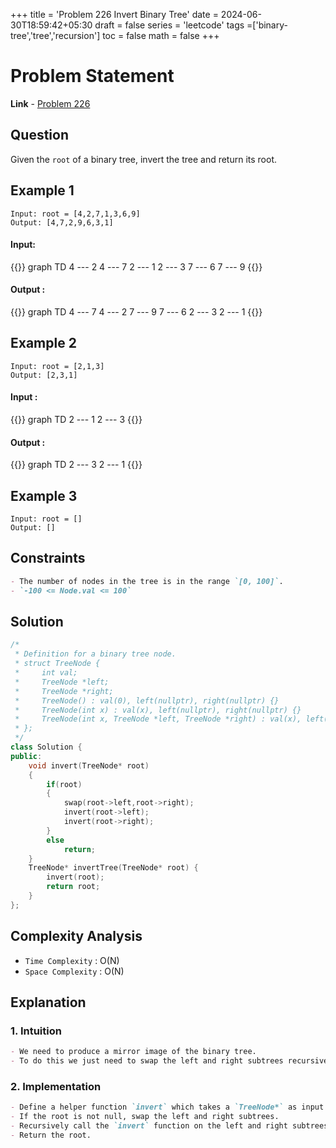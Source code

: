 +++
title = 'Problem 226 Invert Binary Tree'
date = 2024-06-30T18:59:42+05:30
draft = false
series = 'leetcode'
tags =['binary-tree','tree','recursion']
toc = false
math = false
+++

# Problem Statement

**Link** - [Problem 226](https://leetcode.com/problems/invert-binary-tree/description/)

## Question

Given the `root` of a binary tree, invert the tree and return its root.

## Example 1

```
Input: root = [4,2,7,1,3,6,9]
Output: [4,7,2,9,6,3,1]
```

#### Input:

{{<mermaid>}}
graph TD
4 --- 2
4 --- 7
2 --- 1
2 --- 3
7 --- 6
7 --- 9
{{</mermaid>}}

#### Output :

{{<mermaid>}}
graph TD
4 --- 7
4 --- 2
7 --- 9
7 --- 6
2 --- 3
2 --- 1
{{</mermaid>}}

## Example 2

```
Input: root = [2,1,3]
Output: [2,3,1]
```

#### Input :

{{<mermaid>}}
graph TD
2 --- 1
2 --- 3
{{</mermaid>}}

#### Output :

{{<mermaid>}}
graph TD
2 --- 3
2 --- 1
{{</mermaid>}}

## Example 3

```
Input: root = []
Output: []
```

## Constraints

```markdown
- The number of nodes in the tree is in the range `[0, 100]`.
- `-100 <= Node.val <= 100`
```

## Solution

```cpp
/*
 * Definition for a binary tree node.
 * struct TreeNode {
 *     int val;
 *     TreeNode *left;
 *     TreeNode *right;
 *     TreeNode() : val(0), left(nullptr), right(nullptr) {}
 *     TreeNode(int x) : val(x), left(nullptr), right(nullptr) {}
 *     TreeNode(int x, TreeNode *left, TreeNode *right) : val(x), left(left), right(right) {}
 * };
 */
class Solution {
public:
    void invert(TreeNode* root)
    {
        if(root)
        {
            swap(root->left,root->right);
            invert(root->left);
            invert(root->right);
        }
        else
            return;
    }
    TreeNode* invertTree(TreeNode* root) {
        invert(root);
        return root;
    }
};
```

## Complexity Analysis

- `Time Complexity` : O(N)
- `Space Complexity` : O(N)

## Explanation

### 1. Intuition

```markdown
- We need to produce a mirror image of the binary tree.
- To do this we just need to swap the left and right subtrees recursively.
```

### 2. Implementation

```markdown
- Define a helper function `invert` which takes a `TreeNode*` as input.
- If the root is not null, swap the left and right subtrees.
- Recursively call the `invert` function on the left and right subtrees.
- Return the root.
```
